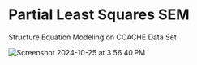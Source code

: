 # Partial Least Squares SEM
Structure Equation Modeling on COACHE Data Set

![Screenshot 2024-10-25 at 3 56 40 PM](https://github.com/user-attachments/assets/f50c49ee-8373-4c01-8611-052c97b99c7e)
